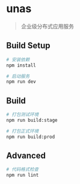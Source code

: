 # unas

> 企业级分布式应用服务

## Build Setup


```bash
# 安装依赖
npm install

# 启动服务
npm run dev
```

## Build

```bash
# 打包测试环境
npm run build:stage

# 打包正式环境
npm run build:prod
```

## Advanced

```bash
# 代码格式检查
npm run lint
```